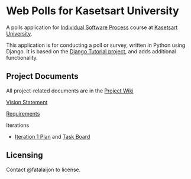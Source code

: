 # Web Polls for Kasetsart University

A polls application for [Individual Software Process](https://cpske.github.io/ISP) course at [Kasetsart University](https://ku.ac.th).

This application is for conducting a poll or survey, written in Python using Django. It is based on the [Django Tutorial project][django-tutorial], 
and adds additional functionality.

## Project Documents

All project-related documents are in the [Project Wiki](../../wiki/Home)

[Vision Statement](../../wiki/Vision%20Statement)

[Requirements](../../wiki/Vision%20Statements)

Iterations
* [Iteration 1 Plan](../../wiki/Iteration%201%20Plan) and [Task Board](../../projects/1)

## Licensing
Contact @fatalaijon to license.

[django-tutorial]: https://docs.djangoproject.com/en/3.1/intro/tutorial01/

